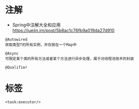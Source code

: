 # 注解

- Spring中注解大全和应用 https://juejin.im/post/5b8ac1c76fb9a019da27d910

```shell
@Autowired
获取类型T的所有实例，并存放在一个Map中

@Async
可限定某个类的所有方法或者某个方法进行异步处理，属于对线程池技术的封装

@Qualifier
```

# 标签

```shell
<task:executor/>
```
